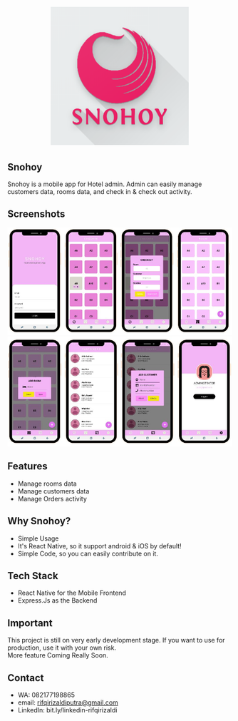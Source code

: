 <h1 align="center">
  <img src="./logo.png" width="310"/><br>
</h1>

## Snohoy
Snohoy is a mobile app for Hotel admin. Admin can easily manage customers data, rooms data, and check in & check out activity.

## Screenshots

<p align="center">
  <img src="./gambar1.JPG" width="800"/>
  <img src="./gambar2.JPG" width="800"/>
</p>

## Features
* Manage rooms data
* Manage customers data
* Manage Orders activity

## Why Snohoy?
* Simple Usage
* It's React Native, so it support android & iOS by default!
* Simple Code, so you can easily contribute on it.

## Tech Stack
* React Native for the Mobile Frontend
* Express.Js as the Backend

## Important
This project is still on very early development stage. If you want to use for production, use it with your own risk.
<br>More feature Coming Really Soon.

## Contact 
* WA: 082177198865
* email: rifqirizaldiputra@gmail.com
* LinkedIn: bit.ly/linkedin-rifqirizaldi

